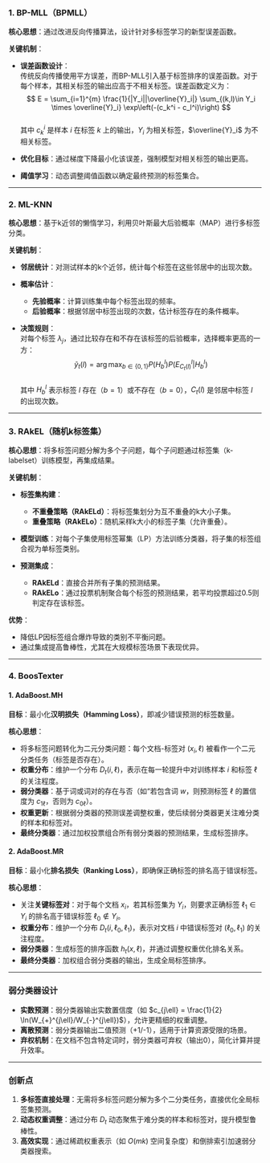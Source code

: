 ### 1. **BP-MLL（BPMLL）**  
**核心思想**：通过改进反向传播算法，设计针对多标签学习的新型误差函数。  

**关键机制**：  
- **误差函数设计**：  
  传统反向传播使用平方误差，而BP-MLL引入基于标签排序的误差函数。对于每个样本，其相关标签的输出应高于不相关标签。误差函数定义为：  
  $$
  E = \sum_{i=1}^{m} \frac{1}{|Y_i||\overline{Y}_i|} \sum_{(k,l)\in Y_i \times \overline{Y}_i} \exp\left(-(c_k^i - c_l^i)\right)
  $$  
  其中 $c_k^i$ 是样本 $i$ 在标签 $k$ 上的输出，$Y_i$ 为相关标签，$\overline{Y}_i$ 为不相关标签。  

- **优化目标**：通过梯度下降最小化该误差，强制模型对相关标签的输出更高。  

- **阈值学习**：动态调整阈值函数以确定最终预测的标签集合。

---

### 2. **ML-KNN**  
**核心思想**：基于k近邻的懒惰学习，利用贝叶斯最大后验概率（MAP）进行多标签分类。  

**关键机制**：  
- **邻居统计**：对测试样本的k个近邻，统计每个标签在这些邻居中的出现次数。  

- **概率估计**：  
  - **先验概率**：计算训练集中每个标签出现的频率。  
  - **后验概率**：根据邻居中标签出现的次数，估计标签存在的条件概率。  

- **决策规则**：  
  对每个标签 $\lambda_j$，通过比较存在和不存在该标签的后验概率，选择概率更高的一方：  
  $$
  \tilde{y}_t(l) = \arg\max_{b\in\{0,1\}} P(H_b^l) P(E_{C_t(l)}^l | H_b^l)
  $$  
  其中 $H_b^l$ 表示标签 $l$ 存在（$b=1$）或不存在（$b=0$），$C_t(l)$ 是邻居中标签 $l$ 的出现次数。

---

### 3. **RAkEL（随机k标签集）**  
**核心思想**：将多标签问题分解为多个子问题，每个子问题通过标签集（k-labelset）训练模型，再集成结果。  

**关键机制**：  
- **标签集构建**：  
  - **不重叠策略（RAkELd）**：将标签集划分为互不重叠的k大小子集。  
  - **重叠策略（RAkELo）**：随机采样k大小的标签子集（允许重叠）。  

- **模型训练**：对每个子集使用标签幂集（LP）方法训练分类器，将子集的标签组合视为单标签类别。  

- **预测集成**：  
  - **RAkELd**：直接合并所有子集的预测结果。  
  - **RAkELo**：通过投票机制聚合每个标签的预测结果，若平均投票超过0.5则判定存在该标签。  

**优势**：  
- 降低LP因标签组合爆炸导致的类别不平衡问题。  
- 通过集成提高鲁棒性，尤其在大规模标签场景下表现优异。

---

### 4. BoosTexter

#### 1. **AdaBoost.MH**  
**目标**：最小化**汉明损失（Hamming Loss）**，即减少错误预测的标签数量。  

**核心思想**：  
- 将多标签问题转化为二元分类问题：每个文档-标签对 $(x_i, \ell)$ 被看作一个二元分类任务（标签是否存在）。  
- **权重分布**：维护一个分布 $D_t(i, \ell)$，表示在每一轮提升中对训练样本 $i$ 和标签 $\ell$ 的关注程度。  
- **弱分类器**：基于词或词对的存在与否（如“若包含词 $w$，则预测标签 $\ell$ 的置信度为 $c_{1\ell}$，否则为 $c_{0\ell}$）。  
- **权重更新**：根据弱分类器的预测误差调整权重，使后续弱分类器更关注难分类的样本和标签对。  
- **最终分类器**：通过加权投票组合所有弱分类器的预测结果，生成标签排序。

#### 2. **AdaBoost.MR**  
**目标**：最小化**排名损失（Ranking Loss）**，即确保正确标签的排名高于错误标签。  

**核心思想**：  
- 关注**关键标签对**：对于每个文档 $x_i$，若其标签集为 $Y_i$，则要求正确标签 $\ell_1 \in Y_i$ 的排名高于错误标签 $\ell_0 \notin Y_i$。  
- **权重分布**：维护一个分布 $D_t(i, \ell_0, \ell_1)$，表示对文档 $i$ 中错误标签对 $(\ell_0, \ell_1)$ 的关注程度。  
- **弱分类器**：生成标签的排序函数 $h_t(x, \ell)$，并通过调整权重优化排名关系。  
- **最终分类器**：加权组合弱分类器的输出，生成全局标签排序。

---

### **弱分类器设计**  
- **实数预测**：弱分类器输出实数置信度（如 $c_{j\ell} = \frac{1}{2} \ln(W_{+}^{j\ell}/W_{-}^{j\ell})$），允许更精细的权重调整。  
- **离散预测**：弱分类器输出二值预测（+1/-1），适用于计算资源受限的场景。  
- **弃权机制**：在文档不包含特定词时，弱分类器可弃权（输出0），简化计算并提升效率。

---

### **创新点**  
1. **多标签直接处理**：无需将多标签问题分解为多个二分类任务，直接优化全局标签集预测。  
2. **动态权重调整**：通过分布 $D_t$ 动态聚焦于难分类的样本和标签对，提升模型鲁棒性。  
3. **高效实现**：通过稀疏权重表示（如 $O(mk)$ 空间复杂度）和倒排索引加速弱分类器搜索。